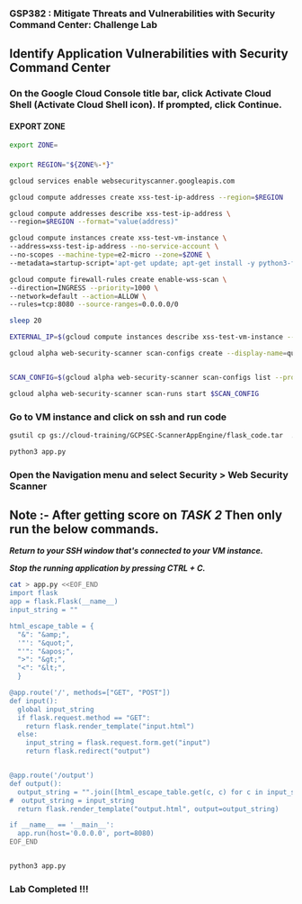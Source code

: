 ### GSP382 : Mitigate Threats and Vulnerabilities with Security Command Center: Challenge Lab 

## Identify Application Vulnerabilities with Security Command Center


### On the Google Cloud Console title bar, click Activate Cloud Shell (Activate Cloud Shell icon). If prompted, click Continue.

#### EXPORT ZONE

```bash
export ZONE=
```


####

```bash
export REGION="${ZONE%-*}"

gcloud services enable websecurityscanner.googleapis.com

gcloud compute addresses create xss-test-ip-address --region=$REGION

gcloud compute addresses describe xss-test-ip-address \
--region=$REGION --format="value(address)"

gcloud compute instances create xss-test-vm-instance \
--address=xss-test-ip-address --no-service-account \
--no-scopes --machine-type=e2-micro --zone=$ZONE \
--metadata=startup-script='apt-get update; apt-get install -y python3-flask'

gcloud compute firewall-rules create enable-wss-scan \
--direction=INGRESS --priority=1000 \
--network=default --action=ALLOW \
--rules=tcp:8080 --source-ranges=0.0.0.0/0

sleep 20

EXTERNAL_IP=$(gcloud compute instances describe xss-test-vm-instance --zone=$ZONE --format="get(networkInterfaces[0].accessConfigs[0].natIP)")

gcloud alpha web-security-scanner scan-configs create --display-name=quicklab --starting-urls=http://$EXTERNAL_IP:8080


SCAN_CONFIG=$(gcloud alpha web-security-scanner scan-configs list --project=$DEVSHELL_PROJECT_ID --format="value(name)")

gcloud alpha web-security-scanner scan-runs start $SCAN_CONFIG
```





### Go to VM instance and click on ssh and run code 

```bash
gsutil cp gs://cloud-training/GCPSEC-ScannerAppEngine/flask_code.tar  . && tar xvf flask_code.tar

python3 app.py
```

### Open the Navigation menu and select Security > Web Security Scanner

## Note :- After getting score on ***TASK 2*** Then only run the below commands.


***Return to your SSH window that's connected to your VM instance.***

***Stop the running application by pressing CTRL + C.***

```bash
cat > app.py <<EOF_END
import flask
app = flask.Flask(__name__)
input_string = ""

html_escape_table = {
  "&": "&amp;",
  '"': "&quot;",
  "'": "&apos;",
  ">": "&gt;",
  "<": "&lt;",
  }

@app.route('/', methods=["GET", "POST"])
def input():
  global input_string
  if flask.request.method == "GET":
    return flask.render_template("input.html")
  else:
    input_string = flask.request.form.get("input")
    return flask.redirect("output")


@app.route('/output')
def output():
  output_string = "".join([html_escape_table.get(c, c) for c in input_string])
#  output_string = input_string
  return flask.render_template("output.html", output=output_string)

if __name__ == '__main__':
  app.run(host='0.0.0.0', port=8080)
EOF_END


python3 app.py
```


### Lab Completed !!!
